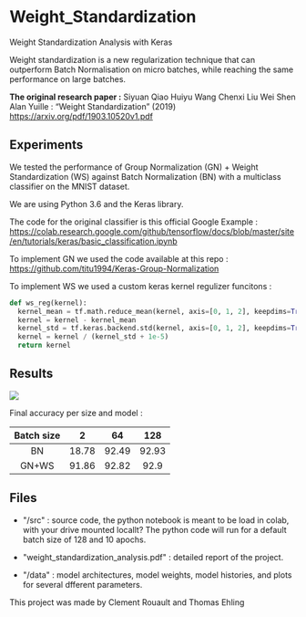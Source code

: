 # Weight_Standardization
Weight Standardization Analysis with Keras

Weight standardization is a new regularization technique that can outperform Batch Normalisation on micro batches, while reaching the same performance on large batches.

**The original research paper :**
  Siyuan Qiao Huiyu Wang Chenxi Liu Wei Shen Alan Yuille : “Weight Standardization” (2019)
  https://arxiv.org/pdf/1903.10520v1.pdf

## Experiments

We tested the performance of Group Normalization (GN) + Weight Standardization (WS) against Batch Normalization (BN) with a multiclass classifier on the MNIST dataset.

We are using Python 3.6 and the Keras library.

The code for the original classifier is this official Google Example :
https://colab.research.google.com/github/tensorflow/docs/blob/master/site/en/tutorials/keras/basic_classification.ipynb

To implement GN we used the code available at this repo :
https://github.com/titu1994/Keras-Group-Normalization

To implement WS we used a custom keras kernel regulizer funcitons :

```python
def ws_reg(kernel):
  kernel_mean = tf.math.reduce_mean(kernel, axis=[0, 1, 2], keepdims=True, name='kernel_mean')
  kernel = kernel - kernel_mean
  kernel_std = tf.keras.backend.std(kernel, axis=[0, 1, 2], keepdims=True)
  kernel = kernel / (kernel_std + 1e-5)
  return kernel
```

## Results

<img src=https://imgur.com/H3NZnWi.png />

Final accuracy per size and model :

Batch size | 2 | 64 | 128
:-:|:--:|:--:|:--:
BN | 18.78 | 92.49 | 92.93
GN+WS | 91.86 | 92.82 | 92.9

## Files

- "/src" : source code, the python notebook is meant to be load in colab, with your drive mounted locallt?
The python code will run for a default batch size of 128 and 10 apochs.

- "weight_standardization_analysis.pdf" : detailed report of the project.

- "/data" : model architectures, model weights, model histories, and plots for several dfferent parameters.


This project was made by Clement Rouault and Thomas Ehling
